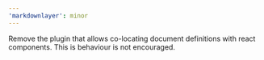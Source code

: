 ```yaml
---
'markdownlayer': minor
---
```


Remove the plugin that allows co-locating document definitions with react components.
This is behaviour is not encouraged.
